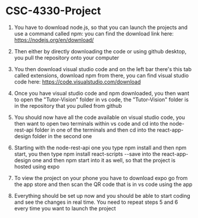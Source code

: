 # CSC-4330-Project

1. You have to download node.js, so that you can launch the projects and use a command called npm: you can find the download link here: https://nodejs.org/en/download/

2. Then either by directly downloading the code or using github desktop, you pull the repository onto your computer

3. You then download visual studio code and on the left bar there's this tab called extensions, download npm from there, you can find visual studio code here: https://code.visualstudio.com/download

4. Once you have visual studio code and npm downloaded, you then want to open the "Tutor-Vision" folder in vs code, the "Tutor-Vision" folder is in the repository that you pulled from github

5. You should now have all the code available on visual studio code, you then want to open two terminals within vs code and cd into the node-rest-api folder in one of the terminals and then cd into the react-app-design folder in the second one

6. Starting with the node-rest-api one you type npm install and then npm start, you then type npm install react-scripts --save into the react-app-design one and then npm start into it as well, so that the project is hosted using expo

7. To view the project on your phone you have to download expo go from the app store and then scan the QR code that is in vs code using the app

8. Everything should be set up now and you should be able to start coding and see the changes in real time. You need to repeat steps 5 and 6 every time you want to launch the project
